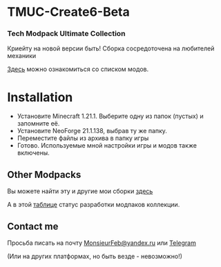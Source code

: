 # TMUC-Create6-Beta
### Tech Modpack Ultimate Collection

Криейту на новой версии быть!
Сборка сосредоточена на любителей механики

[Здесь](https://docs.google.com/spreadsheets/d/1mau0W5V3BSAeuWebkZdo_bFYqwXBAC12Gbay3yw4mDI/edit?usp=sharing) можно ознакомиться со списком модов.

# Installation
- Установите Minecraft 1.21.1. Выберите одну из папок (пустых) и запомните её.
- Установите NeoForge 21.1.138, выбрав ту же папку.
- Переместите файлы из архива в папку игры
- Готово. Используемые мной настройки игры и модов также включены.

## Other Modpacks
Вы можете найти эту и другие мои сборки [здесь](https://monsieurfeb.github.io/modpacks.html)

А в этой [таблице](https://docs.google.com/spreadsheets/d/1lLu7JaAFoo23XOV87XWc5rpGY2zUfxdeOsy7jaUptiE/edit?usp=sharing) статус разработки модпаков коллекции.

## Contact me
Просьба писать на почту MonsieurFeb@yandex.ru или [Telegram](https://t.me/thirdBTP/824)

(Или на других платформах, но быть везде - невозможно!)
